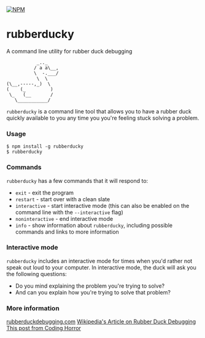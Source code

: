 [![NPM](https://nodei.co/npm/rubberducky.png)](https://nodei.co/npm/rubberducky/)

# rubberducky

A command line utility for rubber duck debugging

```
           _.._
          / a a\__,
          \  -.___/
           \  \
(\__,-----,_)  \
(    (_         )
 \_   (__       /
   \___________/
```

`rubberducky` is a command line tool that allows you to have a rubber duck quickly available to you any time you you're feeling stuck solving a problem.

### Usage

```
$ npm install -g rubberducky
$ rubberducky
```

### Commands

`rubberducky` has a few commands that it will respond to:

* `exit` - exit the program
* `restart` - start over with a clean slate
* `interactive` - start interactive mode (this can also be enabled on the command line with the `--interactive` flag)
* `noninteractive` - end interactive mode
* `info` - show information about `rubberducky`, including possible commands and links to more information

### Interactive mode

`rubberducky` includes an interactive mode for times when you'd rather not speak out loud to your computer. In interactive mode, the duck will ask you the following questions:
 * Do you mind explaining the problem you're trying to solve?
 * And can you explain how you're trying to solve that problem?

### More information

[rubberduckdebugging.com](https://www.rubberduckdebugging.com/)
[Wikipedia's Article on Rubber Duck Debugging](https://en.wikipedia.org/wiki/Rubber_duck_debugging)
[This post from Coding Horror](https://blog.codinghorror.com/rubber-duck-problem-solving/)
